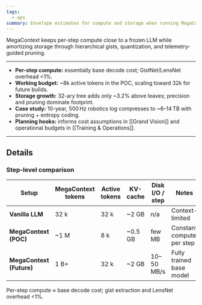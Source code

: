 ```yaml
---
tags:
  - ops
summary: Envelope estimates for compute and storage when running MegaContext, including a decade-long retention case study.
---
```

MegaContext keeps per-step compute close to a frozen LLM while amortizing storage through hierarchical gists, quantization, and telemetry-guided pruning.

---

- **Per-step compute:** essentially base decode cost; GistNet/LensNet overhead <1%.
- **Working budget:** ~8k active tokens in the POC, scaling toward 32k for future builds.
- **Storage growth:** 32-ary tree adds only ~3.2% above leaves; precision and pruning dominate footprint.
- **Case study:** 10-year, 500 Hz robotics log compresses to ~6–14 TB with pruning + entropy coding.
- **Planning hooks:** informs cost assumptions in [[Grand Vision]] and operational budgets in [[Training & Operations]].

---
## Details

### Step-level comparison

| Setup | MegaContext tokens | Active tokens | KV-cache | Disk I/O / step | Notes |
|-------|-----------------|----------------|-----------|-----------------|-------|
| **Vanilla LLM** | 32 k | 32 k | ~2 GB | n/a | Context-limited |
| **MegaContext (POC)** | ~1 M | 8 k | ~0.5 GB | few MB | Constant compute per step |
| **MegaContext (Future)** | 1 B+ | 32 k | ~2 GB | 10–50 MB/s | Fully trained base model |

Per-step compute ≈ base decode cost; gist extraction and LensNet overhead <1%.

